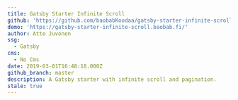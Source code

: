 ```yaml
---
title: Gatsby Starter Infinite Scroll
github: 'https://github.com/baobabKoodaa/gatsby-starter-infinite-scroll'
demo: 'https://gatsby-starter-infinite-scroll.baobab.fi/'
author: Atte Juvonen
ssg:
  - Gatsby
cms:
  - No Cms
date: 2019-03-01T16:48:18.000Z
github_branch: master
description: A Gatsby starter with infinite scroll and pagination.
stale: true
---
```

